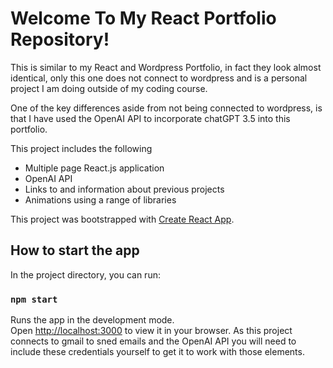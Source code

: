 # Welcome To My React Portfolio Repository!

This is similar to my React and Wordpress Portfolio, in fact they look almost identical, only this one does not connect to wordpress and is a personal project I am doing outside of my coding course.

One of the key differences aside from not being connected to wordpress, is that I have used the OpenAI API to incorporate chatGPT 3.5 into this portfolio.

This project includes the following

- Multiple page React.js application
- OpenAI API
- Links to and information about previous projects
- Animations using a range of libraries

This project was bootstrapped with [Create React App](https://github.com/facebook/create-react-app).

## How to start the app

In the project directory, you can run:

### `npm start`

Runs the app in the development mode.\
Open [http://localhost:3000](http://localhost:3000) to view it in your browser. As this project connects to gmail to sned emails and the OpenAI API you will need to include these credentials yourself to get it to work with those elements.
